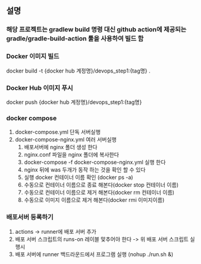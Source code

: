 ## 설명 
### 해당 프로젝트는 gradlew build 명령 대신 github action에 제공되는 gradle/gradle-build-action 툴을 사용하여 빌드 함 


### Docker 이미지 빌드
   docker build -t {docker hub 계정명}/devops_step1:{tag명} .

### Docker Hub 이미지 푸시
   docker push {docker hub 계정명}/devops_step1:{tag명} 

### docker compose 
1. docker-compose.yml 단독 서버실행 
2. docker-compose-nginx.yml 여러 서버실행 
   1. 배포서버에  nginx 폴더 생성 한다
   2. nginx.conf 파일을 nginx 폴더에 복사한다
   3. docker-compose -f docker-compose-nginx.yml 실행 한다
   4. nginx 뒤에 was 두개가 동작 하는 것을 확인 할 수 있다
   5. 실행 docker 컨테이너 이름 확인 (docker ps -a)
   6. 수동으로 컨테이너 이름으로 종료 해본다(docker stop 컨테이너 이름)
   7. 수동으로 컨테이너 이름으로 제거 해본다(docker rm 컨테이너 이름)
   8. 수동으로 이미지 이름으로 제거 해본다(docker rmi 이미지이름)
      

 ### 배포서버 등록하기 
 1. actions -> runner에 배포 서버 추가
 2. 배포 서버 스크립트의 runs-on 레이블 맟추어야 한다 -> 위 배포 서버 스크립트 실행시 
 3. 배포 서버에 runner 백드라운드에서 프로그램 실행 (nohup ./run.sh &)
